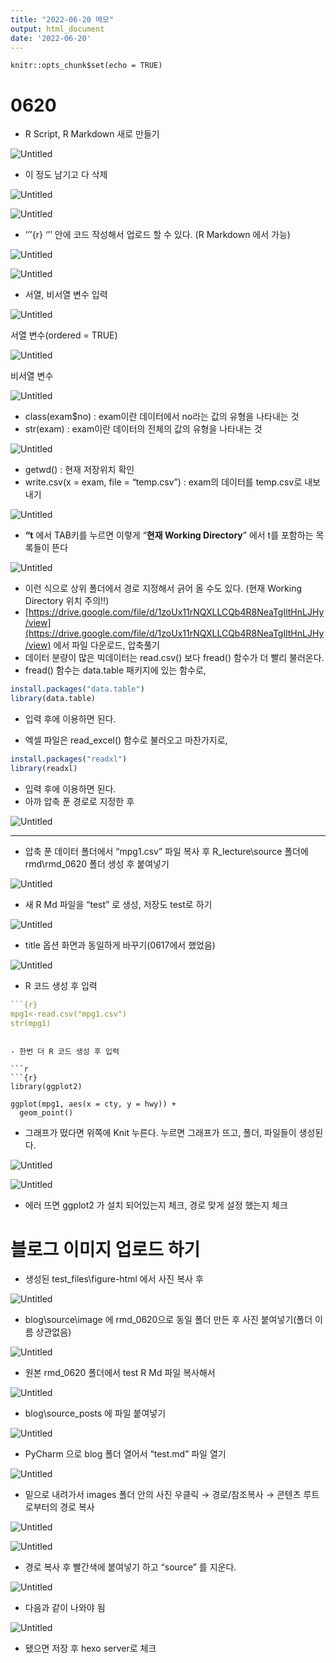 ```yaml
---
title: "2022-06-20 메모"
output: html_document
date: '2022-06-20'
---
```


```{r setup, include=FALSE}
knitr::opts_chunk$set(echo = TRUE)
```


# 0620

- R Script, R Markdown 새로 만들기

![Untitled](/images/0620/Untitled.png)

- 이 정도 남기고 다 삭제

![Untitled](/images/0620/Untitled%201.png)

![Untitled](/images/0620/Untitled%202.png)

- ‘’’{r}   ‘’’ 안에 코드 작성해서 업로드 할 수 있다. (R Markdown 에서 가능)

![Untitled](/images/0620/Untitled%203.png)

![Untitled](/images/0620/Untitled%204.png)

- 서열, 비서열 변수 입력

![Untitled](/images/0620/Untitled%205.png)

서열 변수(ordered = TRUE)

![Untitled](/images/0620/Untitled%206.png)

비서열 변수

![Untitled](/images/0620/Untitled%207.png)

- class(exam$no) : exam이란 데이터에서 no라는 값의 유형을 나타내는 것
- str(exam) : exam이란 데이터의 전체의 값의 유형을 나타내는 것

![Untitled](/images/0620/Untitled%208.png)

- getwd() : 현재 저장위치 확인
- write.csv(x = exam, file = “temp.csv”) : exam의 데이터를 temp.csv로 내보내기

![Untitled](/images/0620/Untitled%209.png)

- **“t** 에서 TAB키를 누르면 이렇게 “**현재 Working Directory**” 에서 t를 포함하는 목록들이 뜬다

![Untitled](/images/0620/Untitled%2010.png)

- 이런 식으로 상위 폴더에서 경로 지정해서 긁어 올 수도 있다. (현재 Working Directory 위치 주의!!)
- [https://drive.google.com/file/d/1zoUx11rNQXLLCQb4R8NeaTgIltHnLJHy/view](https://drive.google.com/file/d/1zoUx11rNQXLLCQb4R8NeaTgIltHnLJHy/view) 에서 파일 다운로드, 압축풀기
- 데이터 분량이 많은 빅데이터는 read.csv() 보다 fread() 함수가 더 빨리 불러온다.
- fread() 함수는 data.table 패키지에 있는 함수로,

```r
install.packages("data.table")
library(data.table)
```

- 입력 후에 이용하면 된다.

- 엑셀 파일은 read_excel() 함수로 불러오고 마찬가지로,

```r
install.packages("readxl")
library(readxl)
```

- 입력 후에 이용하면 된다.
- 아까 압축 푼 경로로 지정한 후

![Untitled](/images/0620/Untitled%2011.png)

---

- 압축 푼 데이터 폴더에서 “mpg1.csv” 파일 복사 후 R_lecture\source 폴더에 rmd\rmd_0620 폴더 생성 후 붙여넣기

![Untitled](/images/0620/Untitled%2012.png)

- 새 R Md 파일을 “test” 로 생성, 저장도 test로 하기

![Untitled](/images/0620/Untitled%2013.png)

- title 옵션 화면과 동일하게 바꾸기(0617에서 했었음)

![Untitled](/images/0620/Untitled%2014.png)

- R 코드 생성 후 입력

```r
```{r}
mpg1<-read.csv("mpg1.csv")
str(mpg1)
```
```

- 한번 더 R 코드 생성 후 입력

```r
```{r}
library(ggplot2)

ggplot(mpg1, aes(x = cty, y = hwy)) + 
  geom_point()
```


- 그래프가 떴다면 위쪽에 Knit 누른다. 누르면 그래프가 뜨고, 폴더, 파일들이 생성된다.

![Untitled](/images/0620/Untitled%2015.png)

![Untitled](/images/0620/Untitled%2016.png)

- 에러 뜨면 ggplot2 가 설치 되어있는지 체크, 경로 맞게 설정 했는지 체크

# 블로그 이미지 업로드 하기

- 생성된 test_files\figure-html 에서 사진 복사 후

![Untitled](/images/0620/Untitled%2017.png)

- blog\source\image 에 rmd_0620으로 동일 폴더 만든 후 사진 붙여넣기(폴더 이름 상관없음)

![Untitled](/images/0620/Untitled%2018.png)

- 원본 rmd_0620 폴더에서 test R Md 파일 복사해서

![Untitled](/images/0620/Untitled%2019.png)

- blog\source\_posts 에 파일 붙여넣기

![Untitled](/images/0620/Untitled%2020.png)

- PyCharm 으로 blog 폴더 열어서 “test.md” 파일 열기

![Untitled](/images/0620/Untitled%2021.png)

- 밑으로 내려가서 images 폴더 안의 사진 우클릭 → 경로/참조복사 → 콘텐츠 루트로부터의 경로 복사

![Untitled](/images/0620/Untitled%2022.png)

![Untitled](/images/0620/Untitled%2023.png)

- 경로 복사 후 빨간색에 붙여넣기 하고 “source” 를 지운다.

![Untitled](/images/0620/Untitled%2024.png)

- 다음과 같이 나와야 됨

![Untitled](/images/0620/Untitled%2025.png)

- 됐으면 저장 후 hexo server로 체크
